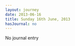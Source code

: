 ```yaml
---
layout: journey
date: 2013-06-16
title: Sunday 16th June, 2013
hasJournal: no
---
```

No journal entry